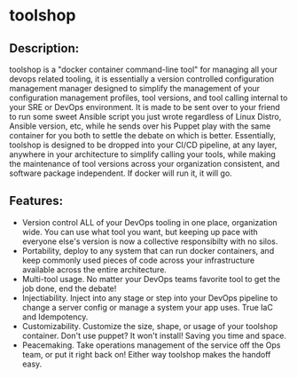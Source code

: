 # toolshop

## Description:
toolshop is a "docker container command-line tool" for managing all your devops related tooling, it is essentially a version controlled configuration management manager designed to simplify the management of your configuration management profiles, tool versions, and tool calling internal to your SRE or DevOps environment.  It is made to be sent over to your friend to run some sweet Ansible script you just wrote regardless of Linux Distro, Ansible version, etc, while he sends over his Puppet play with the same container for you both to settle the debate on which is better.  Essentially, toolshop is designed to be dropped into your CI/CD pipeline, at any layer, anywhere in your architecture to simplify calling your tools, while making the maintenance of tool versions across your organization consistent, and software package independent.  If docker will run it, it will go.

## Features:

- Version control ALL of your DevOps tooling in one place, organization wide.  You can use what tool you want, but keeping up pace with everyone else's version is now a collective responsibilty with no silos.
- Portability, deploy to any system that can run docker containers, and keep commonly used pieces of code across your infrastructure available across the entire architecture.
- Multi-tool usage.  No matter your DevOps teams favorite tool to get the job done, end the debate!
- Injectiability.  Inject into any stage or step into your DevOps pipeline to change a server config or manage a system your app uses.  True IaC and Idempotency.
- Customizability.  Customize the size, shape, or usage of your toolshop container.  Don't use puppet? It won't install! Saving you time and space.
- Peacemaking.  Take operations management of the service off the Ops team, or put it right back on! Either way toolshop makes the handoff easy.



